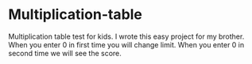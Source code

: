 # Multiplication-table
Multiplication table test for kids.
I wrote this easy project for my brother.
When you enter 0 in first time you will change limit.
When you enter 0 in second time we will see the score.
